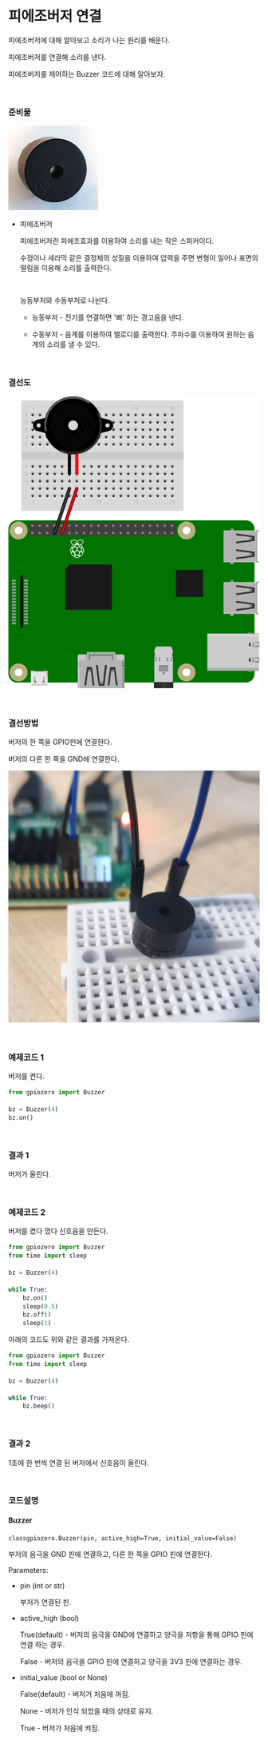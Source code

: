 # 피에조버저 연결

피에조버저에 대해 알아보고 소리가 나는 원리를 배운다. 

피에조버저를 연결해 소리를 낸다. 

피에조버저를 제어하는 Buzzer 코드에 대해 알아보자. 

<br>

### 준비물

![buzzer](Image/buzzer.jpg)

+ 피에조버저

    피에조버저란 피에조효과를 이용하여 소리를 내는 작은 스피커이다. 

    수정이나 세라믹 같은 결정체의 성질을 이용하여 압력을 주면 변형이 일어나 표면의 떨림을 이용해 소리를 출력한다. 

    <br>

    능동부저와 수동부저로 나뉜다. 

    + 능동부저 - 전기를 연결하면 '삐' 하는 경고음을 낸다. 

    + 수동부저 - 음계를 이용하여 멜로디를 출력한다. 주파수를 이용하여 원하는 음계의 소리를 낼 수 있다. 

<br>

### 결선도

![buzzer_bb](Image/buzzer_bb.svg)

<br>

### 결선방법

버저의 한 쪽을 GPIO핀에 연결한다. 

버저의 다른 한 쪽을 GND에 연결한다. 

![buzzer1](Image/buzzer1.jpg)

<br>

### 예제코드 1

버저를 켠다. 

```python
from gpiozero import Buzzer

bz = Buzzer(4)
bz.on()
```

<br>

### 결과 1

버저가 울린다. 

<br>

### 예제코드 2

버저를 켰다 껐다 신호음을 만든다. 

```python
from gpiozero import Buzzer
from time import sleep

bz = Buzzer(4)

while True:
    bz.on()
    sleep(0.5)
    bz.off()
    sleep(1)
```

아래의 코드도 위와 같은 결과를 가져온다. 

```python
from gpiozero import Buzzer
from time import sleep

bz = Buzzer(4)

while True:
    bz.beep()
```

<br>

### 결과 2

1초에 한 번씩 연결 된 버저에서 신호음이 울린다. 

<br>

### 코드설명

#### Buzzer

```
classgpiozero.Buzzer(pin, active_high=True, initial_value=False)
```

부저의 음극을 GND 핀에 연결하고, 다른 한 쪽을 GPIO 핀에 연결한다. 

Parameters:

+ pin (int or str)

    부저가 연결된 핀. 

+ active_high (bool)

    True(default) - 버저의 음극을 GND에 연결하고 양극을 저항을 통해 GPIO 핀에 연결 하는 경우. 
    
    False - 버저의 음극을 GPIO 핀에 연결하고 양극을 3V3 핀에 연결하는 경우. 

+ initial_value (bool or None) 

    False(default) - 버저거 처음에 꺼짐. 
    
    None - 버저가 인식 되었을 때의 상태로 유지. 
    
    True - 버저가 처음에 켜짐. 